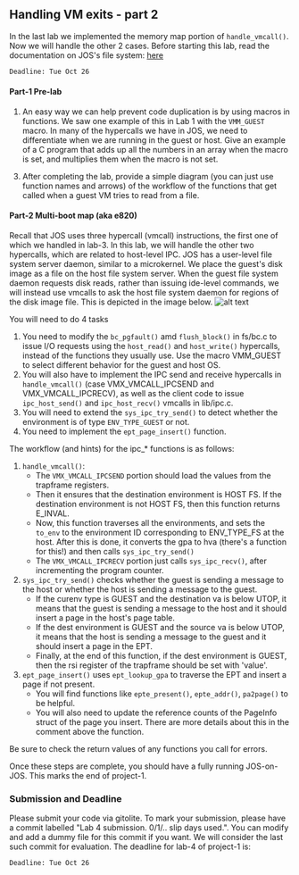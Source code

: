 ## Handling VM exits - part 2
In the last lab we implemented the memory map portion of `handle_vmcall()`. Now we will handle the other 2 cases. Before starting this lab, read the documentation on JOS's file system: [here](https://github.com/vijay03/cs360v-f21/blob/master/file_system.md)

```diff
Deadline: Tue Oct 26
```

#### Part-1 Pre-lab 
1. An easy way we can help prevent code duplication is by using macros in functions. We saw one example of this in Lab 1 with the `VMM_GUEST` macro. In many of the hypercalls we have in JOS, we need to differentiate when we are running in the guest or host. Give an example of a C program that adds up all the numbers in an array when the macro is set, and multiplies them when the macro is not set. 
<!-- 2. Read through the explanation of the file system [here](https://github.com/vijay03/cs360v-f20/blob/master/file_system.md). As you may read, in order to create access for the guests into the file_system, we must abstract RPC calls on top of the JOS's IPC mechanism. (Something that goes over an RPC call. Maybe runs a little python script to demonstrate the concept and bring that back to how the file system runs with host read and write. WIP)  --> 
<!-- 2. Two functions that will be important in this lab are `ipc_host_send()` and `ipc_host_recv()`. They use vmcalls. Find these functions in lib/ipc.c and explain the workflow they use to send and receive.  -->
3. After completing the lab, provide a simple diagram (you can just use function names and arrows) of the workflow of the functions that get called when a guest VM tries to read from a file. 


#### Part-2 Multi-boot map (aka e820)

Recall that JOS uses three hypercall (vmcall) instructions, the first one of which we handled in lab-3. In this lab, we will handle the other two hypercalls, which are related to host-level IPC. JOS has a user-level file system server daemon, similar to a microkernel. We place the guest's disk image as a file on the host file system server. When the guest file system daemon requests disk reads, rather than issuing ide-level commands, we will instead use vmcalls to ask the host file system daemon for regions of the disk image file. This is depicted in the image below.
![alt text](http://www.cs.utexas.edu/~vijay/cs378-f17/projects/disk-architecture.jpg)

You will need to do 4 tasks 

1. You need to modify the `bc_pgfault()` amd `flush_block()` in fs/bc.c to issue I/O requests using the `host_read()` and `host_write()` hypercalls, instead of the functions they usually use. Use the macro VMM_GUEST to select different behavior for the guest and host OS. 
2. You will also have to implement the IPC send and receive hypercalls in `handle_vmcall()` (case VMX_VMCALL_IPCSEND and VMX_VMCALL_IPCRECV), as well as the client code to issue `ipc_host_send()` and `ipc_host_recv()` vmcalls in lib/ipc.c.
3. You will need to extend the `sys_ipc_try_send()` to detect whether the environment is of type `ENV_TYPE_GUEST` or not. 
4. You need to implement the `ept_page_insert()` function.


The workflow (and hints) for the ipc_* functions is as follows:

1. `handle_vmcall()`: 
	- The `VMX_VMCALL_IPCSEND` portion should load the values from the trapframe registers. 
	- Then it ensures that the destination environment is HOST FS. If the destination environment is not HOST FS, then this function returns E_INVAL. 
	- Now, this function traverses all the environments, and sets the `to_env` to the environment ID corresponding to ENV_TYPE_FS at the host. After this is done, it converts the gpa to hva (there's a function for this!) and then calls `sys_ipc_try_send()`
	- The `VMX_VMCALL_IPCRECV` portion just calls `sys_ipc_recv()`, after incrementing the program counter.
2. `sys_ipc_try_send()` checks whether the guest is sending a message to the host or whether the host is sending a message to the guest. 
	- If the curenv type is GUEST and the destination va is below UTOP, it means that the guest is sending a message to the host and it should insert a page in the host's page table. 
	- If the dest environment is GUEST and the source va is below UTOP, it means that the host is sending a message to the guest and it should insert a page in the EPT. 
	- Finally, at the end of this function, if the dest environment is GUEST, then the rsi register of the trapframe should be set with 'value'.
3. `ept_page_insert()` uses `ept_lookup_gpa` to traverse the EPT and insert a page if not present.
	- You will find functions like `epte_present()`, `epte_addr()`, `pa2page()` to be helpful.
	- You will also need to update the reference counts of the PageInfo struct of the page you insert. There are more details about this in the comment above the function. 

Be sure to check the return values of any functions you call for errors.

Once these steps are complete, you should have a fully running JOS-on-JOS.
This marks the end of project-1.


### Submission and Deadline

Please submit your code via gitolite. To mark your submission, please have a commit labelled "Lab 4 submission. 0/1/.. slip days used.". You can modify and add a dummy file for this commit if you want. We will consider the last such commit for evaluation. The deadline for lab-4 of project-1 is:

```diff
Deadline: Tue Oct 26
```
